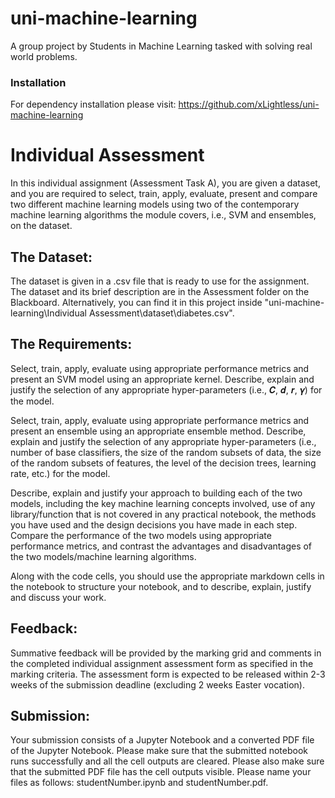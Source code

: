 # uni-machine-learning
A group project by Students in Machine Learning tasked with solving real world problems.

### Installation
For dependency installation please visit: https://github.com/xLightless/uni-machine-learning

# Individual Assessment
In this individual assignment (Assessment Task A), you are given a 
dataset, and you are required to select, train, apply, evaluate, present 
and compare two different machine learning models using two of the 
contemporary machine learning algorithms the module covers, i.e., SVM 
and ensembles, on the dataset.

## The Dataset:
The dataset is given in a .csv file that is ready to use for 
the assignment. The dataset and its brief description are in the 
Assessment folder on the Blackboard. Alternatively, you can find it in this
project inside "uni-machine-learning\\Individual Assessment\\dataset\\diabetes.csv".

## The Requirements:
Select, train, apply, evaluate using appropriate performance metrics and 
present an SVM model using an appropriate kernel. Describe, explain and 
justify the selection of any appropriate hyper-parameters (i.e., 𝑪, 𝒅, 𝒓, 𝜸) 
for the model.

Select, train, apply, evaluate using appropriate performance metrics and 
present an ensemble using an appropriate ensemble method. Describe, 
explain and justify the selection of any appropriate hyper-parameters 
(i.e., number of base classifiers, the size of the random subsets of data, 
the size of the random subsets of features, the level of the decision trees, 
learning rate, etc.) for the model.  

Describe, explain and justify your approach to building each of the two 
models, including the key machine learning concepts involved, use of any 
library/function that is not covered in any practical notebook, the methods 
you have used and the design decisions you have made in each step. 
Compare the performance of the two models using appropriate 
performance metrics, and contrast the advantages and disadvantages of 
the two models/machine learning algorithms.

Along with the code cells, you should use the appropriate markdown cells 
in the notebook to structure your notebook, and to describe, explain, 
justify and discuss your work.

## Feedback:
Summative feedback will be provided by the marking grid and 
comments in the completed individual assignment assessment form as 
specified in the marking criteria. The assessment form is expected to be 
released within 2-3 weeks of the submission deadline (excluding 2 weeks 
Easter vocation). 

## Submission:
Your submission consists of a Jupyter Notebook and a converted PDF file 
of the Jupyter Notebook. Please make sure that the submitted notebook 
runs successfully and all the cell outputs are cleared. Please also make 
sure that the submitted PDF file has the cell outputs visible. Please 
name your files as follows: studentNumber.ipynb and studentNumber.pdf.
